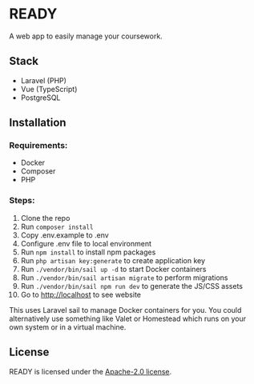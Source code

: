 # READY

A web app to easily manage your coursework.

## Stack
* Laravel (PHP)
* Vue (TypeScript)
* PostgreSQL

## Installation

### Requirements:

* Docker
* Composer
* PHP

### Steps:

1. Clone the repo
2. Run `composer install`
3. Copy .env.example to .env
4. Configure .env file to local environment
5. Run `npm install` to install npm packages
6. Run `php artisan key:generate` to create application key
7. Run `./vendor/bin/sail up -d` to start Docker containers
8. Run `./vendor/bin/sail artisan migrate` to perform migrations
9. Run `./vendor/bin/sail npm run dev` to generate the JS/CSS assets
10. Go to [http://localhost](http://localhost) to see website

This uses Laravel sail to manage Docker containers for you.
You could alternatively use something like Valet or Homestead
which runs on your own system or in a virtual machine.

## License

READY is licensed under the [Apache-2.0 license](https://github.com/cjreed121/ready/blob/master/LICENSE).
